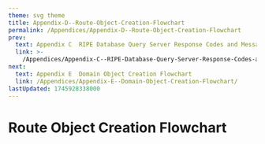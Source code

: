 ```yaml
---
theme: svg theme
title: Appendix-D--Route-Object-Creation-Flowchart
permalink: /Appendices/Appendix-D--Route-Object-Creation-Flowchart
prev:
  text: Appendix C  RIPE Database Query Server Response Codes and Messages
  link: >-
    /Appendices/Appendix-C--RIPE-Database-Query-Server-Response-Codes-and-Messages/
next:
  text: Appendix E  Domain Object Creation Flowchart
  link: /Appendices/Appendix-E--Domain-Object-Creation-Flowchart/
lastUpdated: 1745928338000
---
```


# Route Object Creation Flowchart

<svg-zoom src="/imgs/diagrams/route_creation.svg"></svg-zoom>
